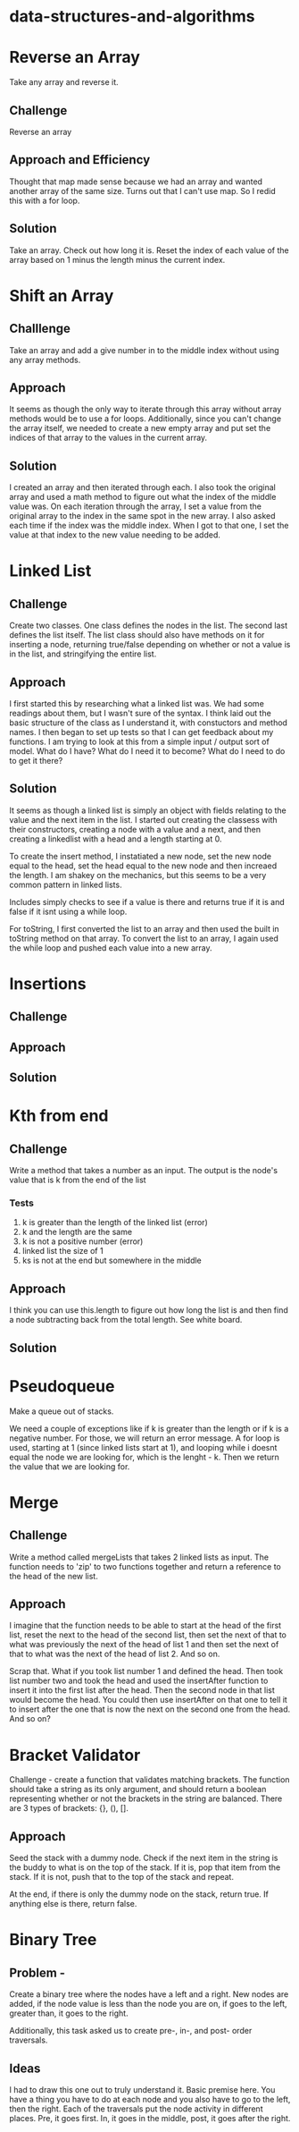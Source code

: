 # data-structures-and-algorithms

# Reverse an Array
Take any array and reverse it.

## Challenge
Reverse an array

## Approach and Efficiency
Thought that map made sense because we had an array and wanted another array of the same size. Turns out that I can't use map. So I redid this with a for loop.

## Solution
Take an array. Check out how long it is. Reset the index of each value of the array based on 1 minus the length minus the current index.

# Shift an Array

## Challlenge
Take an array and add a give number in to the middle index without using any array methods.

## Approach
It seems as though the only way to iterate through this array without array methods would be to use a for loops. Additionally, since you can't change the array itself, we needed to create a new empty array and put set the indices of that array to the values in the current array.

## Solution
I created an array and then iterated through each. I also took the original array and used a math method to figure out what the index of the middle value was. On each iteration through the array, I set a value from the original array to the index in the same spot in the new array. I also asked each time if the index was the middle index. When I got to that one, I set the value at that index to the new value needing to be added.

# Linked List

## Challenge
Create two classes. One class defines the nodes in the list. The second last defines the list itself. The list class should also have methods on it for inserting a node, returning true/false depending on whether or not a value is in the list, and stringifying the entire list.

## Approach
I first started this by researching what a linked list was. We had some readings about them, but I wasn't sure of the syntax. I think laid out the basic structure of the class as I understand it, with constuctors and method names. I then began to set up tests so that I can get feedback about my functions. I am trying to look at this from a simple input / output sort of model. What do I have? What do I need it to become? What do I need to do to get it there?



## Solution
It seems as though a linked list is simply an object with fields relating to the value and the next item in the list. I started out creating the classess with their constructors, creating a node with a value and a next, and then creating a linkedlist with a head and a length starting at 0.

To create the insert method, I instatiated a new node, set the new node equal to the head, set the head equal to the new node and then increaed the length. I am shakey on the mechanics, but this seems to be a very common pattern in linked lists.

Includes simply checks to see if a value is there and returns true if it is and false if it isnt using a while loop.

For toString, I first converted the list to an array and then used the built in toString method on that array. To convert the list to an array, I again used the while loop and pushed each value into a new array.

# Insertions

## Challenge

## Approach

## Solution

# Kth from end

## Challenge
Write a method that takes a number as an input. The output is the node's value that is k from the end of the list

### Tests
1. k is greater than the length of the linked list (error)
2. k and the length are the same
3. k is not a positive number (error)
4. linked list the size of 1
5. ks is not at the end but somewhere in the middle

## Approach
I think you can use this.length to figure out how long the list is and then find a node subtracting back from the total length. See white board.


## Solution


# Pseudoqueue
Make a queue out of stacks.

We need a couple of exceptions like if k is greater than the length or if k is a negative number. For those, we will return an error message. A for loop is used, starting at 1 (since linked lists start at 1), and looping while i doesnt equal the node we are looking for, which is the lenght - k. Then we return the value that we are looking for.

# Merge

## Challenge
Write a method called mergeLists that takes 2 linked lists as input. The function needs to 'zip' to two functions together and return a reference to the head of the new list.

## Approach
I imagine that the function needs to be able to start at the head of the first list, reset the next to the head of the second list, then set the next of that to what was previously the next of the head of list 1 and then set the next of that to what was the next of the head of list 2. And so on.

Scrap that. What if you took list number 1 and defined the head. Then took list number two and took the head and used the insertAfter function to insert it into the first list after the head. Then the second node in that list would become the head. You could then use insertAfter on that one to tell it to insert after the one that is now the next on the second one from the head. And so on?

# Bracket Validator

Challenge - create a function that validates matching brackets. The function should take a string as its only argument, and should return a boolean representing whether or not the brackets in the string are balanced. There are 3 types of brackets: {}, (), [].

## Approach
Seed the stack with a dummy node. Check if the next item in the string is the buddy to what is on the top of the stack. If it is, pop that item from the stack. If it is not, push that to the top of the stack and repeat.

At the end, if there is only the dummy node on the stack, return true. If anything else is there, return false.

# Binary Tree

## Problem - 
Create a binary tree where the nodes have a left and a right. New nodes are added, if the node value is less than the node you are on, if goes to the left, greater than, it goes to the right. 

Additionally, this task asked us to create pre-, in-, and post- order traversals.

## Ideas
I had to draw this one out to truly understand it. Basic premise here. You have a thing you have to do at each node and you also have to go to the left, then the right. Each of the traversals put the node activity in different places. Pre, it goes first. In, it goes in the middle, post, it goes after the right.
